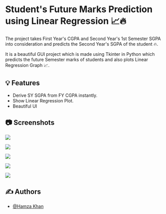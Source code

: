 
# Student's Future Marks Prediction using Linear Regression 📈🔥

The project takes First Year's CGPA and Second Year's 1st Semester SGPA into 
consideration and predicts the Second Year's SGPA of the student 🔥.

It is a beautiful GUI project which is made using Tkinter in Python which
predicts the future Semester marks of students and also plots Linear Regression Graph 📈.


## 💡 Features

- Derive SY SGPA from FY CGPA instantly.
- Show Linear Regression Plot.
- Beautiful UI


## 📷 Screenshots

<kbd><img src="https://drive.google.com/uc?id=1BgY7NBd7UeRYZxDnmG3-4RYqDtIObEb5"></kbd>

<kbd><img src="https://drive.google.com/uc?id=1n7hW4AWHdvg5moT6zt6aRSyCMTOrXPas"></kbd>

<kbd><img src="https://drive.google.com/uc?id=1adJK23IjrqUqH9LVsSjnFI9SiUM82R1W"></kbd>

<kbd><img src="https://drive.google.com/uc?id=13lSZfnLdiEz7MeUc3BwMfNOpwPQy7Pc6"></kbd>

<kbd><img src="https://drive.google.com/uc?id=1Nzmb_zy6xjUmUcj_JjZ5wLjkmRGMU6zn"></kbd>


## ✍️ Authors

- [@Hamza Khan](https://www.github.com/HamzaKhan07)

